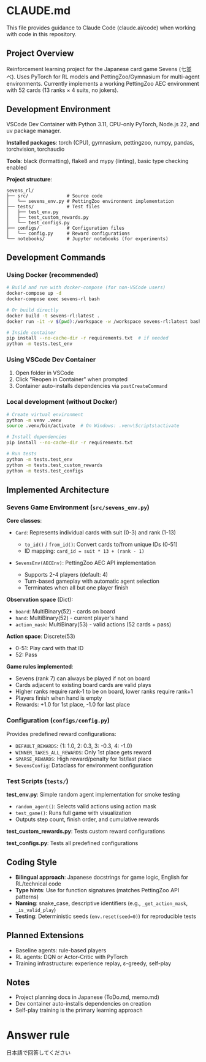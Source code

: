 # CLAUDE.md

This file provides guidance to Claude Code (claude.ai/code) when working with code in this repository.

## Project Overview

Reinforcement learning project for the Japanese card game Sevens (七並べ). Uses PyTorch for RL models and PettingZoo/Gymnasium for multi-agent environments. Currently implements a working PettingZoo AEC environment with 52 cards (13 ranks × 4 suits, no jokers).

## Development Environment

VSCode Dev Container with Python 3.11, CPU-only PyTorch, Node.js 22, and uv package manager.

**Installed packages**: torch (CPU), gymnasium, pettingzoo, numpy, pandas, torchvision, torchaudio

**Tools**: black (formatting), flake8 and mypy (linting), basic type checking enabled

**Project structure**:
```
sevens_rl/
├── src/              # Source code
│   └── sevens_env.py # PettingZoo environment implementation
├── tests/            # Test files
│   ├── test_env.py
│   ├── test_custom_rewards.py
│   └── test_configs.py
├── configs/          # Configuration files
│   └── config.py     # Reward configurations
└── notebooks/        # Jupyter notebooks (for experiments)
```

## Development Commands

### Using Docker (recommended)

```bash
# Build and run with docker-compose (for non-VSCode users)
docker-compose up -d
docker-compose exec sevens-rl bash

# Or build directly
docker build -t sevens-rl:latest .
docker run -it -v $(pwd):/workspace -w /workspace sevens-rl:latest bash

# Inside container
pip install --no-cache-dir -r requirements.txt  # if needed
python -m tests.test_env
```

### Using VSCode Dev Container

1. Open folder in VSCode
2. Click "Reopen in Container" when prompted
3. Container auto-installs dependencies via `postCreateCommand`

### Local development (without Docker)

```bash
# Create virtual environment
python -m venv .venv
source .venv/bin/activate  # On Windows: .venv\Scripts\activate

# Install dependencies
pip install --no-cache-dir -r requirements.txt

# Run tests
python -m tests.test_env
python -m tests.test_custom_rewards
python -m tests.test_configs
```

## Implemented Architecture

### Sevens Game Environment (`src/sevens_env.py`)

**Core classes**:
- `Card`: Represents individual cards with suit (0-3) and rank (1-13)
  - `to_id()` / `from_id()`: Convert cards to/from unique IDs (0-51)
  - ID mapping: `card_id = suit * 13 + (rank - 1)`

- `SevensEnv(AECEnv)`: PettingZoo AEC API implementation
  - Supports 2-4 players (default: 4)
  - Turn-based gameplay with automatic agent selection
  - Terminates when all but one player finish

**Observation space** (Dict):
- `board`: MultiBinary(52) - cards on board
- `hand`: MultiBinary(52) - current player's hand
- `action_mask`: MultiBinary(53) - valid actions (52 cards + pass)

**Action space**: Discrete(53)
- 0-51: Play card with that ID
- 52: Pass

**Game rules implemented**:
- Sevens (rank 7) can always be played if not on board
- Cards adjacent to existing board cards are valid plays
- Higher ranks require rank-1 to be on board, lower ranks require rank+1
- Players finish when hand is empty
- Rewards: +1.0 for 1st place, -1.0 for last place

### Configuration (`configs/config.py`)

Provides predefined reward configurations:
- `DEFAULT_REWARDS`: {1: 1.0, 2: 0.3, 3: -0.3, 4: -1.0}
- `WINNER_TAKES_ALL_REWARDS`: Only 1st place gets reward
- `SPARSE_REWARDS`: High reward/penalty for 1st/last place
- `SevensConfig`: Dataclass for environment configuration

### Test Scripts (`tests/`)

**test_env.py**: Simple random agent implementation for smoke testing
- `random_agent()`: Selects valid actions using action mask
- `test_game()`: Runs full game with visualization
- Outputs step count, finish order, and cumulative rewards

**test_custom_rewards.py**: Tests custom reward configurations

**test_configs.py**: Tests all predefined configurations

## Coding Style

- **Bilingual approach**: Japanese docstrings for game logic, English for RL/technical code
- **Type hints**: Use for function signatures (matches PettingZoo API patterns)
- **Naming**: snake_case, descriptive identifiers (e.g., `_get_action_mask`, `_is_valid_play`)
- **Testing**: Deterministic seeds (`env.reset(seed=0)`) for reproducible tests

## Planned Extensions

- Baseline agents: rule-based players
- RL agents: DQN or Actor-Critic with PyTorch
- Training infrastructure: experience replay, ε-greedy, self-play

## Notes

- Project planning docs in Japanese (ToDo.md, memo.md)
- Dev container auto-installs dependencies on creation
- Self-play training is the primary learning approach

# Answer rule
日本語で回答してください